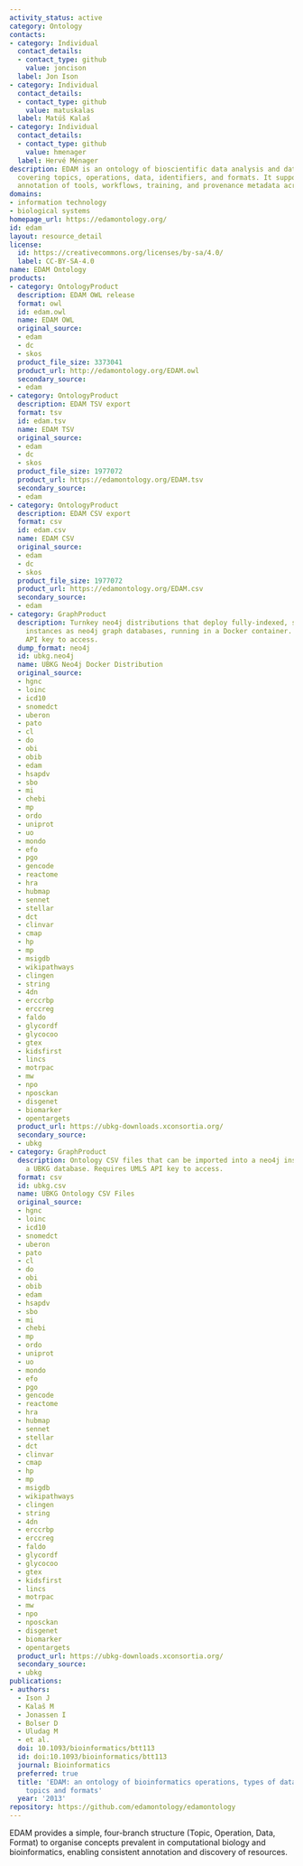 ```yaml
---
activity_status: active
category: Ontology
contacts:
- category: Individual
  contact_details:
  - contact_type: github
    value: joncison
  label: Jon Ison
- category: Individual
  contact_details:
  - contact_type: github
    value: matuskalas
  label: Matúš Kalaš
- category: Individual
  contact_details:
  - contact_type: github
    value: hmenager
  label: Hervé Ménager
description: EDAM is an ontology of bioscientific data analysis and data management,
  covering topics, operations, data, identifiers, and formats. It supports semantic
  annotation of tools, workflows, training, and provenance metadata across life sciences.
domains:
- information technology
- biological systems
homepage_url: https://edamontology.org/
id: edam
layout: resource_detail
license:
  id: https://creativecommons.org/licenses/by-sa/4.0/
  label: CC-BY-SA-4.0
name: EDAM Ontology
products:
- category: OntologyProduct
  description: EDAM OWL release
  format: owl
  id: edam.owl
  name: EDAM OWL
  original_source:
  - edam
  - dc
  - skos
  product_file_size: 3373041
  product_url: http://edamontology.org/EDAM.owl
  secondary_source:
  - edam
- category: OntologyProduct
  description: EDAM TSV export
  format: tsv
  id: edam.tsv
  name: EDAM TSV
  original_source:
  - edam
  - dc
  - skos
  product_file_size: 1977072
  product_url: https://edamontology.org/EDAM.tsv
  secondary_source:
  - edam
- category: OntologyProduct
  description: EDAM CSV export
  format: csv
  id: edam.csv
  name: EDAM CSV
  original_source:
  - edam
  - dc
  - skos
  product_file_size: 1977072
  product_url: https://edamontology.org/EDAM.csv
  secondary_source:
  - edam
- category: GraphProduct
  description: Turnkey neo4j distributions that deploy fully-indexed, standalone UBKG
    instances as neo4j graph databases, running in a Docker container. Requires UMLS
    API key to access.
  dump_format: neo4j
  id: ubkg.neo4j
  name: UBKG Neo4j Docker Distribution
  original_source:
  - hgnc
  - loinc
  - icd10
  - snomedct
  - uberon
  - pato
  - cl
  - do
  - obi
  - obib
  - edam
  - hsapdv
  - sbo
  - mi
  - chebi
  - mp
  - ordo
  - uniprot
  - uo
  - mondo
  - efo
  - pgo
  - gencode
  - reactome
  - hra
  - hubmap
  - sennet
  - stellar
  - dct
  - clinvar
  - cmap
  - hp
  - mp
  - msigdb
  - wikipathways
  - clingen
  - string
  - 4dn
  - erccrbp
  - erccreg
  - faldo
  - glycordf
  - glycocoo
  - gtex
  - kidsfirst
  - lincs
  - motrpac
  - mw
  - npo
  - nposckan
  - disgenet
  - biomarker
  - opentargets
  product_url: https://ubkg-downloads.xconsortia.org/
  secondary_source:
  - ubkg
- category: GraphProduct
  description: Ontology CSV files that can be imported into a neo4j instance to create
    a UBKG database. Requires UMLS API key to access.
  format: csv
  id: ubkg.csv
  name: UBKG Ontology CSV Files
  original_source:
  - hgnc
  - loinc
  - icd10
  - snomedct
  - uberon
  - pato
  - cl
  - do
  - obi
  - obib
  - edam
  - hsapdv
  - sbo
  - mi
  - chebi
  - mp
  - ordo
  - uniprot
  - uo
  - mondo
  - efo
  - pgo
  - gencode
  - reactome
  - hra
  - hubmap
  - sennet
  - stellar
  - dct
  - clinvar
  - cmap
  - hp
  - mp
  - msigdb
  - wikipathways
  - clingen
  - string
  - 4dn
  - erccrbp
  - erccreg
  - faldo
  - glycordf
  - glycocoo
  - gtex
  - kidsfirst
  - lincs
  - motrpac
  - mw
  - npo
  - nposckan
  - disgenet
  - biomarker
  - opentargets
  product_url: https://ubkg-downloads.xconsortia.org/
  secondary_source:
  - ubkg
publications:
- authors:
  - Ison J
  - Kalaš M
  - Jonassen I
  - Bolser D
  - Uludag M
  - et al.
  doi: 10.1093/bioinformatics/btt113
  id: doi:10.1093/bioinformatics/btt113
  journal: Bioinformatics
  preferred: true
  title: 'EDAM: an ontology of bioinformatics operations, types of data and identifiers,
    topics and formats'
  year: '2013'
repository: https://github.com/edamontology/edamontology
---
```

EDAM provides a simple, four-branch structure (Topic, Operation, Data, Format) to organise
concepts prevalent in computational biology and bioinformatics, enabling consistent
annotation and discovery of resources.